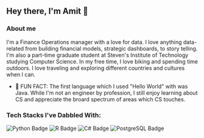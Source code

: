 ## Hey there, I'm Amit 👋

### About me
I'm a Finance Operations manager with a love for data. I love anything data-related from building financial models, strategic dashboards, to story telling.  I'm also a part-time graduate student at Steven's Institute of Technology studying Computer Science.  In my free time, I love biking and spending time outdoors.  I love traveling and exploring different countries and cultures when I can.

- 🌱 FUN FACT: The first language which I used "Hello World" with was Java.   While I'm not an engineer by profession, I still enjoy learning about CS and appreciate the broard spectrum of areas which CS touches.

### Tech Stacks I've Dabbled With:
![Python Badge](https://img.shields.io/badge/Python-14354C?style=for-the-badge&logo=python&logoColor=white)
![R Badge](https://img.shields.io/badge/R-276DC3?style=for-the-badge&logo=r&logoColor=white)
![C# Badge](https://img.shields.io/badge/C%23-239120?style=for-the-badge&logo=c-sharp&logoColor=white)
![PostgreSQL Badge](https://img.shields.io/badge/PostgreSQL-316192?style=for-the-badge&logo=postgresql&logoColor=white)

<!--
**aramjee/aramjee** is a ✨ _special_ ✨ repository because its `README.md` (this file) appears on your GitHub profile.

Here are some ideas to get you started:

- 🔭 I’m currently working on ...
- 🌱 I’m currently learning ...
- 👯 I’m looking to collaborate on ...
- 🤔 I’m looking for help with ...
- 💬 Ask me about ...
- 📫 How to reach me: ...
- 😄 Pronouns: ...
- ⚡ Fun fact: ...
-->
